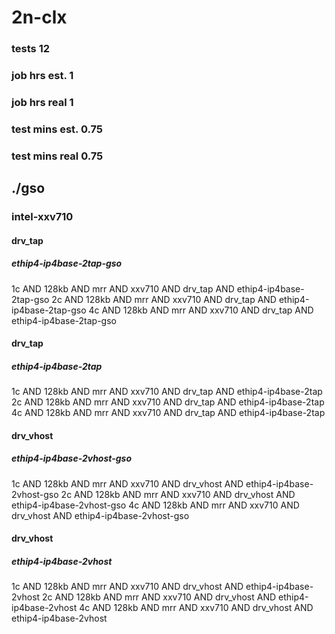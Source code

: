 # 2n-clx
### tests 12
### job hrs est. 1
### job hrs real 1
### test mins est. 0.75
### test mins real 0.75
## ./gso
### intel-xxv710
#### drv_tap
##### ethip4-ip4base-2tap-gso
1c AND 128kb AND mrr AND xxv710 AND drv_tap AND ethip4-ip4base-2tap-gso
2c AND 128kb AND mrr AND xxv710 AND drv_tap AND ethip4-ip4base-2tap-gso
4c AND 128kb AND mrr AND xxv710 AND drv_tap AND ethip4-ip4base-2tap-gso
#### drv_tap
##### ethip4-ip4base-2tap
1c AND 128kb AND mrr AND xxv710 AND drv_tap AND ethip4-ip4base-2tap
2c AND 128kb AND mrr AND xxv710 AND drv_tap AND ethip4-ip4base-2tap
4c AND 128kb AND mrr AND xxv710 AND drv_tap AND ethip4-ip4base-2tap
#### drv_vhost
##### ethip4-ip4base-2vhost-gso
1c AND 128kb AND mrr AND xxv710 AND drv_vhost AND ethip4-ip4base-2vhost-gso
2c AND 128kb AND mrr AND xxv710 AND drv_vhost AND ethip4-ip4base-2vhost-gso
4c AND 128kb AND mrr AND xxv710 AND drv_vhost AND ethip4-ip4base-2vhost-gso
#### drv_vhost
##### ethip4-ip4base-2vhost
1c AND 128kb AND mrr AND xxv710 AND drv_vhost AND ethip4-ip4base-2vhost
2c AND 128kb AND mrr AND xxv710 AND drv_vhost AND ethip4-ip4base-2vhost
4c AND 128kb AND mrr AND xxv710 AND drv_vhost AND ethip4-ip4base-2vhost
